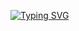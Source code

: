 [![Typing SVG](https://readme-typing-svg.demolab.com?font=Jokerman&size=30&duration=3000&pause=1000&color=EA248E&center=true&vCenter=true&width=500&lines=Embrace+Persona+5+Royal;True+Power+will+be+Yours)](https://git.io/typing-svg)
